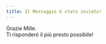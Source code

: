 ```yaml
---
title: Il Messaggio é stato inviato!
---
```


Grazie Mille. <br />
Ti risponderó il piú presto possibile!

